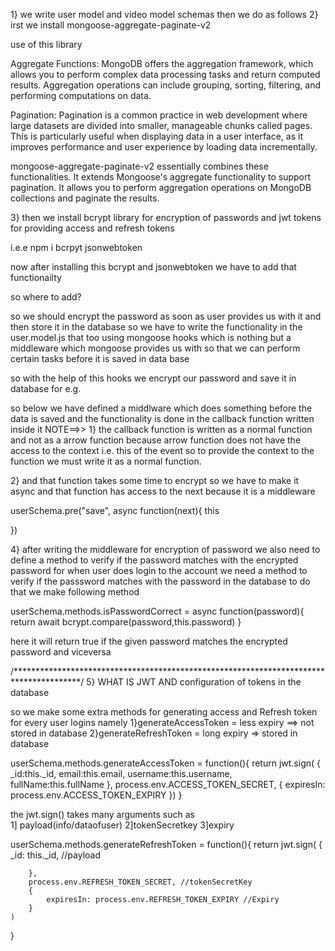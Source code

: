 1} we write user model and video model schemas  then we do as follows 
2} irst we  install mongoose-aggregate-paginate-v2


use of this library 

Aggregate Functions: MongoDB offers the aggregation framework, which allows you to perform complex data processing tasks and return computed results. Aggregation operations can include grouping, sorting, filtering, and performing computations on data.

Pagination: Pagination is a common practice in web development where large datasets are divided into smaller, manageable chunks called pages. This is particularly useful when displaying data in a user interface, as it improves performance and user experience by loading data incrementally.

mongoose-aggregate-paginate-v2 essentially combines these functionalities. It extends Mongoose's aggregate functionality to support pagination. It allows you to perform aggregation operations on MongoDB collections and paginate the results.

3} then we install bcrypt library for encryption of passwords and jwt tokens for providing access and refresh tokens

i.e.e npm i bcrpyt jsonwebtoken

now after installing this bcrypt and jsonwebtoken we have to add that functionailty 

so where to add?

so we should encrypt the password as soon as user provides us with it and then store it in the database so we have to write the functionality in the user.model.js that too using mongoose hooks which is nothing but a middleware which mongoose provides us with so that we can perform certain tasks before it is saved in data base 

so with the help of this hooks we encrypt our password and save it in database for e.g.

so below we have defined a middlware which does something before the data is saved and the functionality is done in the callback function written inside it 
NOTE==>>
1} the callback function is written as a normal function and not as a arrow function because arrow function does not have the access to the context i.e. this of the event so to provide the context to the function we must write it as a normal function.

2} and that function takes some time to encrypt so we have to make it async and that function has access to the next because it is a middleware

userSchema.pre("save", async function(next){
    this
    
})

4} after writing the middleware for encryption of password we also need to define a method to verify if the password matches with the encrypted password for when user does login to the account we need a method to verify if the passsword matches with the password in the database to do that we make following method

userSchema.methods.isPasswordCorrect = async function(password){
    return await bcrypt.compare(password,this.password)
}

here it will return true if the given password matches the encrypted password and viceversa



/***************************************************************************************/
5} WHAT IS JWT AND configuration of tokens in the database 

so we make some extra methods  for generating access and Refresh token for every user logins namely
1}generateAccessToken = less expiry ==> not stored in database
2}generateRefreshToken = long expiry => stored in database

userSchema.methods.generateAccessToken = function(){
    return jwt.sign(
        {
        _id:this._id,
        email:this.email,
        username:this.username,
        fullName:this.fullName
    }, process.env.ACCESS_TOKEN_SECRET,
    {
        expiresIn: process.env.ACCESS_TOKEN_EXPIRY
    })
}


the jwt.sign() takes many arguments such as  
                    1] payload(info/dataofuser) 2]tokenSecretkey 3]expiry


userSchema.methods.generateRefreshToken = function(){
    return jwt.sign(
        {
            _id: this._id, //payload
            
        },
        process.env.REFRESH_TOKEN_SECRET, //tokenSecretKey
        {
            expiresIn: process.env.REFRESH_TOKEN_EXPIRY //Expiry
        }
    )
}